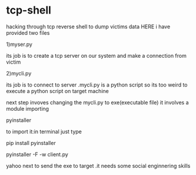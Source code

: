 # tcp-shell
hacking through tcp reverse shell to dump victims data
HERE i have provided two files 

1)myser.py

its job is to create a tcp server on our system and make a connection from victim

2)mycli.py

its job is to connect to server .mycli.py is a python script so its too weird to execute a python script on target machine

next step invoves changing the mycli.py to exe(executable file) 
it involves a module importing

pyinstaller

to import it:in terminal just type

pip install pyinstaller

pyinstaller -F -w client.py

yahoo next to send the exe to target .it needs some social enginnering skills

